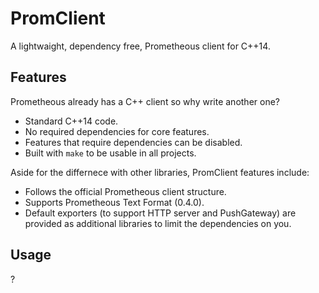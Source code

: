PromClient
==========
A lightwaight, dependency free, Prometheous client for C++14.


Features
--------
Prometheous already has a C++ client so why write another one?

  * Standard C++14 code.
  * No required dependencies for core features.
  * Features that require dependencies can be disabled.
  * Built with `make` to be usable in all projects.

Aside for the differnece with other libraries, PromClient features include:

  * Follows the official Prometheous client structure.
  * Supports Prometheous Text Format (0.4.0).
  * Default exporters (to support HTTP server and PushGateway) are provided
    as additional libraries to limit the dependencies on you.

Usage
-----
?
